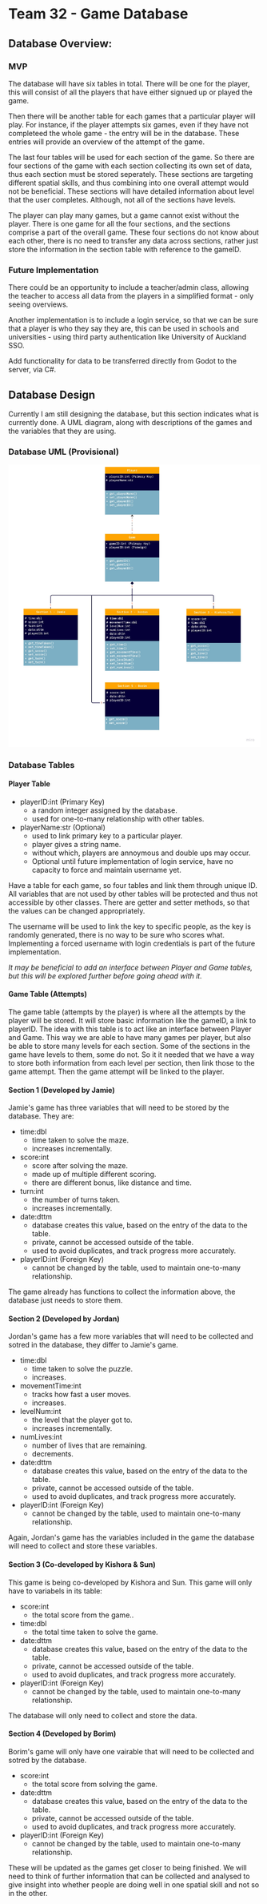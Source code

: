 # Team 32 - Game Database

## Database Overview:

### MVP

The database will have six tables in total. There will be one for the player, this will consist of all the players that have either signued up or played the game. 

Then there will be another table for each games that a particular player will play. For instance, if the player attempts six games, even if they have not completeed the whole game - the entry will be in the database. These entries will provide an overview of the attempt of the game.

The last four tables will be used for each section of the game. So there are four sections of the game with each section collecting its own set of data, thus each section must be stored seperately. These sections are targeting different spatial skills, and thus combining into one overall attempt would not be beneficial. These sections will have detailed information about level that the user completes. Although, not all of the sections have levels.

The player can play many games, but a game cannot exist without the player. There is one game for all the four sections, and the sections comprise a part of the overall game. These four sections do not know about each other, there is no need to transfer any data across sections, rather just store the information in the section table with reference to the gameID.

### Future Implementation
There could be an opportunity to include a teacher/admin class, allowing the teacher to access all data from the players in a simplified format - only seeing overviews.

Another implementation is to include a login service, so that we can be sure that a player is who they say they are, this can be used in schools and universities - using third party authentication like University of Auckland SSO.

Add functionality for data to be transferred directly from Godot to the server, via C#.

## Database Design
Currently I am still designing the database, but this section indicates what is currently done. A UML diagram, along with descriptions of the games and the variables that they are using.

### Database UML (Provisional)

![](./GameDB-UML.jpg)

### Database Tables

#### Player Table

- playerID:int (Primary Key)
    - a random integer assigned by the database.
    - used for one-to-many relationship with other tables.
- playerName:str (Optional)
    - used to link primary key to a particular player.
    - player gives a string name.
    - without which, players are annoymous and double ups may occur. 
    - Optional until future implementation of login service, have no capacity to force and maintain username yet.

Have a table for each game, so four tables and link them through unique ID. All variables that are not used by other tables will be protected and thus not accessible by other classes. There are getter and setter methods, so that the values can be changed appropriately. 

The username will be used to link the key to specific people, as the key is randomly generated, there is no way to be sure who scores what. Implementing a forced username with login credentials is part of the future implementation.

*It may be beneficial to add an interface between Player and Game tables, but this will be explored further before going ahead with it.*

#### Game Table (Attempts)
The game table (attempts by the player) is where all the attempts by the player will be stored. It will store basic information like the gameID, a link to playerID. The idea with this table is to act like an interface between Player and Game. This way we are able to have many games per player, but also be able to store many levels for each section. Some of the sections in the game have levels to them, some do not. So it it needed that we have a way to store both information from each level per section, then link those to the game attempt. Then the game attempt will be linked to the player.

#### Section 1 (Developed by Jamie)

Jamie's game has three variables that will need to be stored by the database. They are:

- time:dbl
    - time taken to solve the maze.
    - increases incrementally.
- score:int
    - score after solving the maze.
    - made up of multiple different scoring.
    - there are different bonus, like distance and time.
- turn:int
    - the number of turns taken.
    - increases incrementally.
- date:dttm
    - database creates this value, based on the entry of the data to the table.
    - private, cannot be accessed outside of the table.
    - used to avoid duplicates, and track progress more accurately.
- playerID:int (Foreign Key)
    - cannot be changed by the table, used to maintain one-to-many relationship.

The game already has functions to collect the information above, the database just needs to store them. 

#### Section 2 (Developed by Jordan)
Jordan's game has a few more variables that will need to be collected and sotred in the database, they differ to Jamie's game.

- time:dbl
    - time taken to solve the puzzle.
    - increases.
- movementTime:int
    - tracks how fast a user moves.
    - increases.
- levelNum:int
    - the level that the player got to.
    - increases incrementally.
- numLives:int
    - number of lives that are remaining.
    - decrements.
- date:dttm
    - database creates this value, based on the entry of the data to the table.
    - private, cannot be accessed outside of the table.
    - used to avoid duplicates, and track progress more accurately.
- playerID:int (Foreign Key)
    - cannot be changed by the table, used to maintain one-to-many relationship.

Again, Jordan's game has the variables included in the game the database will need to collect and store these variables. 

#### Section 3 (Co-developed by Kishora & Sun) 
This game is being co-developed by Kishora and Sun. This game will only have to variabels in its table:

- score:int
    - the total score from the game..
- time:dbl
    - the total time taken to solve the game.
- date:dttm
    - database creates this value, based on the entry of the data to the table.
    - private, cannot be accessed outside of the table.
    - used to avoid duplicates, and track progress more accurately.
- playerID:int (Foreign Key)
    - cannot be changed by the table, used to maintain one-to-many relationship.

The database will only need to collect and store the data.

#### Section 4 (Developed by Borim) 
Borim's game will only have one vairable that will need to be collected and sotred by the database.

- score:int
    - the total score from solving the game.
- date:dttm
    - database creates this value, based on the entry of the data to the table.
    - private, cannot be accessed outside of the table.
    - used to avoid duplicates, and track progress more accurately.
- playerID:int (Foreign Key)
    - cannot be changed by the table, used to maintain one-to-many relationship.

These will be updated as the games get closer to being finished. We will need to think of further information that can be collected and analysed to give insight into whether people are doing well in one spatial skill and not so in the other.
